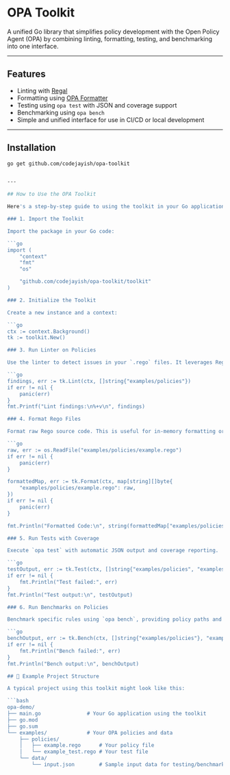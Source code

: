 # OPA Toolkit

A unified Go library that simplifies policy development with the Open Policy Agent (OPA) by combining linting, formatting, testing, and benchmarking into one interface.

---

## Features

-  Linting with [Regal](https://github.com/StyraInc/regal)
-  Formatting using [OPA Formatter](https://www.openpolicyagent.org/docs/latest/tools/#format)
-  Testing using `opa test` with JSON and coverage support
-  Benchmarking using `opa bench`
-  Simple and unified interface for use in CI/CD or local development

---

## Installation

```bash
go get github.com/codejayish/opa-toolkit


---

## How to Use the OPA Toolkit

Here's a step-by-step guide to using the toolkit in your Go application:

### 1. Import the Toolkit

Import the package in your Go code:

```go
import (
    "context"
    "fmt"
    "os"

    "github.com/codejayish/opa-toolkit/toolkit"
)

### 2. Initialize the Toolkit

Create a new instance and a context:

```go
ctx := context.Background()
tk := toolkit.New()

### 3. Run Linter on Policies

Use the linter to detect issues in your `.rego` files. It leverages Regal and returns structured findings.

```go
findings, err := tk.Lint(ctx, []string{"examples/policies"})
if err != nil {
    panic(err)
}
fmt.Printf("Lint findings:\n%+v\n", findings)

### 4. Format Rego Files

Format raw Rego source code. This is useful for in-memory formatting or pre-commit hooks.

```go
raw, err := os.ReadFile("examples/policies/example.rego")
if err != nil {
    panic(err)
}

formattedMap, err := tk.Format(ctx, map[string][]byte{
    "examples/policies/example.rego": raw,
})
if err != nil {
    panic(err)
}

fmt.Println("Formatted Code:\n", string(formattedMap["examples/policies/example.rego"]))

### 5. Run Tests with Coverage

Execute `opa test` with automatic JSON output and coverage reporting.

```go
testOutput, err := tk.Test(ctx, []string{"examples/policies", "examples/data"})
if err != nil {
    fmt.Println("Test failed:", err)
}
fmt.Println("Test output:\n", testOutput)

### 6. Run Benchmarks on Policies

Benchmark specific rules using `opa bench`, providing policy paths and an optional input file.

```go
benchOutput, err := tk.Bench(ctx, []string{"examples/policies"}, "examples/data/input.json")
if err != nil {
    fmt.Println("Bench failed:", err)
}
fmt.Println("Bench output:\n", benchOutput)

## 📁 Example Project Structure

A typical project using this toolkit might look like this:

```bash
opa-demo/
├── main.go               # Your Go application using the toolkit
├── go.mod
├── go.sum
└── examples/             # Your OPA policies and data
    ├── policies/
    │   ├── example.rego      # Your policy file
    │   └── example_test.rego # Your test file
    └── data/
        └── input.json        # Sample input data for testing/benchmarking

